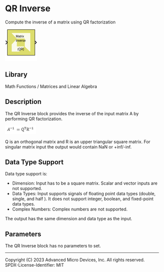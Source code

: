 # QR Inverse

Compute the inverse of a matrix using QR factorization

![](./Images/block.png)

## Library

Math Functions / Matrices and Linear Algebra

## Description

The QR Inverse block provides the inverse of the input matrix A by
performing QR factorization.

![](./Images/okp1532102789466.png)

Q is an orthogonal matrix and R is an upper triangular square matrix.
For singular matrix input the output would contain NaN or +inf/-inf.

## Data Type Support

Data type support is:

- Dimension: Input has to be a square matrix. Scalar and vector inputs
  are not supported.
- Data Types: Input supports signals of floating point data types
  (double, single, and half ). It does not support integer, boolean, and
  fixed-point data types.
- Complex Numbers: Complex numbers are not supported.

The output has the same dimension and data type as the input.

## Parameters

The QR Inverse block has no parameters to set.

--------------
Copyright (C) 2023 Advanced Micro Devices, Inc. All rights reserved.
SPDX-License-Identifier: MIT
